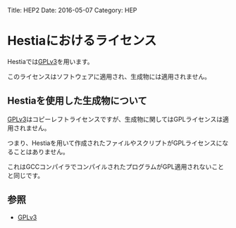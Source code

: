 Title: HEP2
Date: 2016-05-07
Category: HEP

# Hestiaにおけるライセンス

Hestiaでは[GPLv3]を用います。

このライセンスはソフトウェアに適用され、生成物には適用されません。

## Hestiaを使用した生成物について

[GPLv3]はコピーレフトライセンスですが、生成物に関してはGPLライセンスは適用されません。

つまり、Hestiaを用いて作成されたファイルやスクリプトがGPLライセンスになることはありません。

これはGCCコンパイラでコンパイルされたプログラムがGPL適用されないことと同じです。

## 参照

* [GPLv3]

[GPLv3]: http://www.gnu.org/licenses/gpl-3.0.txt

